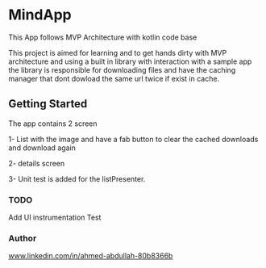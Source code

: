 # MindApp
This App follows MVP Architecture with kotlin code base


This project is aimed for learning and to get hands dirty with MVP architecture and using a built in library with interaction with a sample app
the library is responsible for downloading files and have the caching manager that dont dowload the same url twice if exist in cache.

## Getting Started
The app contains 2 screen

1-  List with the image  and have a fab button to clear the cached downloads and download again

2- details screen

3- Unit test is added for the listPresenter.


### TODO
Add UI instrumentation Test


### Author
   www.linkedin.com/in/ahmed-abdullah-80b8366b

 

